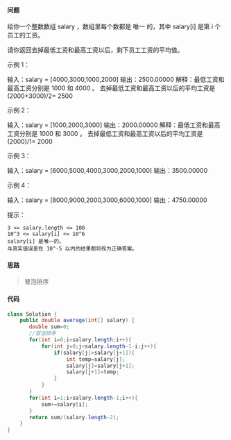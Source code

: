 #### 问题

给你一个整数数组 salary ，数组里每个数都是 唯一 的，其中 salary[i] 是第 i 个员工的工资。

请你返回去掉最低工资和最高工资以后，剩下员工工资的平均值。

示例 1：

输入：salary = [4000,3000,1000,2000]
输出：2500.00000
解释：最低工资和最高工资分别是 1000 和 4000 。
去掉最低工资和最高工资以后的平均工资是 (2000+3000)/2= 2500

示例 2：

输入：salary = [1000,2000,3000]
输出：2000.00000
解释：最低工资和最高工资分别是 1000 和 3000 。
去掉最低工资和最高工资以后的平均工资是 (2000)/1= 2000

示例 3：

输入：salary = [6000,5000,4000,3000,2000,1000]
输出：3500.00000

示例 4：

输入：salary = [8000,9000,2000,3000,6000,1000]
输出：4750.00000

 提示：

    3 <= salary.length <= 100
    10^3 <= salary[i] <= 10^6
    salary[i] 是唯一的。
    与真实值误差在 10^-5 以内的结果都将视为正确答案。

#### 思路

> 冒泡排序

#### 代码

```java
class Solution {
    public double average(int[] salary) {
       double sum=0;
       //冒泡排序
       for(int i=0;i<salary.length;i++){
           for(int j=0;j<salary.length-1-i;j++){
               if(salary[j]>salary[j+1]){
                   int temp=salary[j];
                   salary[j]=salary[j+1];
                   salary[j+1]=temp;
               }
           }
       }
       for(int i=1;i<salary.length-1;i++){
           sum+=salary[i];
       }
       return sum/(salary.length-2);
    }
}
```

